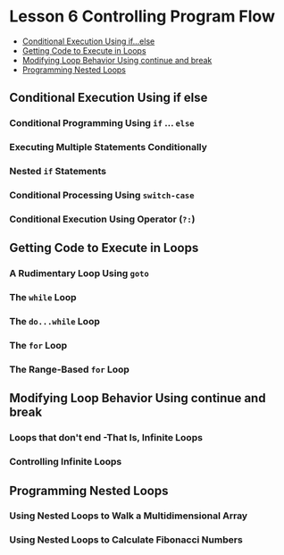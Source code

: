 # Lesson 6 Controlling Program Flow
- [Conditional Execution Using if...else](Conditional-Execution-Using-if-else)
- [Getting Code to Execute in Loops](#Getting-Code-to-Execute-in-Loops)
- [Modifying Loop Behavior Using continue and break](#Modifying-Loop-Behavior-Using-continue-and-break)
- [Programming Nested Loops](#Programming-Nested-Loops)

## Conditional Execution Using if else

### Conditional Programming Using ```if``` ... ```else```

### Executing Multiple Statements Conditionally

### Nested ```if``` Statements

### Conditional Processing Using ```switch-case```

### Conditional Execution Using Operator (```?:```)

## Getting Code to Execute in Loops

### A Rudimentary Loop Using ```goto```

### The ```while``` Loop

### The ```do...while``` Loop

### The ```for``` Loop

### The Range-Based ```for``` Loop

## Modifying Loop Behavior Using continue and break

### Loops that don't end -That Is, Infinite Loops

### Controlling Infinite Loops

## Programming Nested Loops

### Using Nested Loops to Walk a Multidimensional Array

### Using Nested Loops to Calculate Fibonacci Numbers